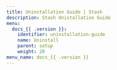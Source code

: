 ```yaml
---
title: Uninstallation Guide | Stash
description: Stash Unistallation Guide
menu:
  docs_{{ .version }}:
    identifier: uninstallation-guide
    name: Uninstall
    parent: setup
    weight: 20
menu_name: docs_{{ .version }}
---
```


